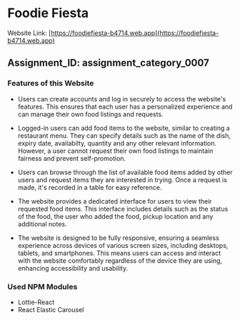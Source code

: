 # Foodie Fiesta

Website Link: [https://foodiefiesta-b4714.web.app](https://foodiefiesta-b4714.web.app)

## Assignment_ID: assignment_category_0007

### Features of this Website

- Users can create accounts and log in securely to access the website's features. This ensures that each user has a personalized experience and can manage their own food listings and requests.

- Logged-in users can add food items to the website, similar to creating a restaurant menu. They can specify details such as the name of the dish, expiry date, availabilty, quantity and any other relevant information. However, a user cannot request their own food listings to maintain fairness and prevent self-promotion.

- Users can browse through the list of available food items added by other users and request items they are interested in trying. Once a request is made, it's recorded in a table for easy reference.

- The website provides a dedicated interface for users to view their requested food items. This interface includes details such as the status of the food, the user who added the food, pickup location and any additional notes.

- The website is designed to be fully responsive, ensuring a seamless experience across devices of various screen sizes, including desktops, tablets, and smartphones. This means users can access and interact with the website comfortably regardless of the device they are using, enhancing accessibility and usability.

### Used NPM Modules

- Lottie-React
- React Elastic Carousel
